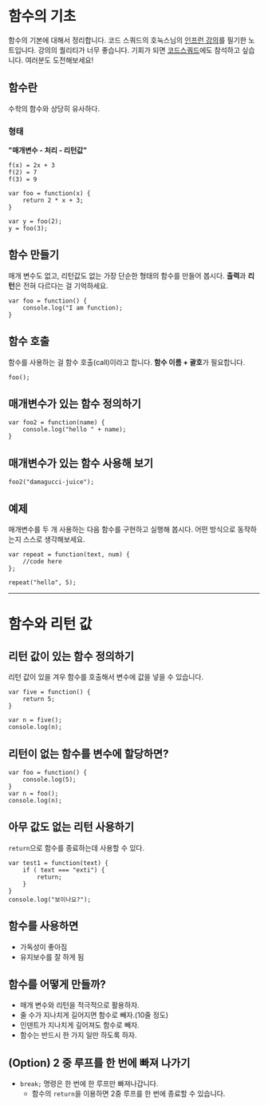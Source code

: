 함수의 기초
===

함수의 기본에 대해서 정리합니다. 
코드 스쿼드의 호눅스님의 [인프런 강의][1]를 필기한 노트입니다. 강의의 퀄리티가 너무 좋습니다. 기회가 되면 [코드스쿼드][2]에도 참석하고 싶습니다. 여러분도 도전해보세요!

## 함수란
수학의 함수와 상당히 유사하다. 

### 형태
**"매개변수 - 처리 - 리턴값"**

```
f(x) = 2x + 3
f(2) = 7 
f(3) = 9

var foo = function(x) {
    return 2 * x + 3;
}

var y = foo(2);
y = foo(3);
```

## 함수 만들기
매개 변수도 없고, 리턴값도 없는 가장 단순한 형태의 함수를 만들어 봅시다. **출력**과 **리턴**은 전혀 다르다는 걸 기억하세요.
```
var foo = function() {
    console.log("I am function);
}
```
## 함수 호출
함수를 사용하는 걸 함수 호출(call)이라고 합니다. **함수 이름 + 괄호**가 필요합니다.
```
foo();
```
## 매개변수가 있는 함수 정의하기
```
var foo2 = function(name) {
    console.log("hello " + name);
}
```
## 매개변수가 있는 함수 사용해 보기
```
foo2("damagucci-juice");
```
## 예제
매개변수를 두 개 사용하는 다음 함수를 구현하고 실행해 봅시다. 어떤 방식으로 동작하는지 스스로 생각해보세요.
```
var repeat = function(text, num) {
    //code here
};

repeat("hello", 5);
```

[1]:https://www.inflearn.com/course/javascript-%EC%9E%90%EB%B0%94%EC%8A%A4%ED%81%AC%EB%A6%BD%ED%8A%B8-codesquad-masters_lv
[2]:https://codesquad.kr/page/masters/be.html

---
함수와 리턴 값
===
## 리턴 값이 있는  함수 정의하기
리턴 값이 있을 겨우 함수를 호출해서 변수에 값을 넣을 수 있습니다.
```
var five = function() {
    return 5;
}

var n = five();
console.log(n);
```

## 리턴이 없는 함수를 변수에 할당하면?
```
var foo = function() {
    console.log(5);
}
var n = foo();
console.log(n);
```
## 아무 값도 없는 리턴 사용하기
`return`으로 함수를 종료하는데 사용할 수 있다.
```
var test1 = function(text) {
    if ( text === "exti") {
        return;
    }
}
console.log("보이나요?");
```
## 함수를 사용하면
* 가독성이 좋아짐
* 유지보수를 잘 하게 됨

## 함수를 어떻게 만들까?
* 매개 변수와 리턴을 적극적으로 활용하자.
* 줄 수가 지나치게 길어지면 함수로 빼자.(10줄 정도)
* 인덴트가 지나치게 깊어져도 함수로 빼자.
* 함수는 반드시 한 가지 일만 하도록 하자.

## (Option) 2 중 루프를 한 번에 빠져 나가기

* `break;` 명령은 한 번에 한 루프만 빠져나갑니다.
    * 함수의 `return`을 이용하면 2중 루프를 한 번에 종료할 수 있습니다.